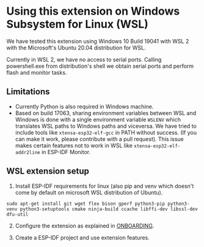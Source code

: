 # Using this extension on Windows Subsystem for Linux (WSL)

We have tested this extension using Windows 10 Build 19041 with WSL 2 with the Microsoft's Ubuntu 20.04 distribution for WSL.

Currently in WSL 2, we have no access to serial ports. Calling powershell.exe from distribution's shell we obtain serial ports and perform flash and monitor tasks.

## Limitations

- Currently Python is also required in Windows machine.
- Based on build 17063, sharing environment variables between WSL and Windows is done with a single environment variable `WSLENV` which translates WSL paths to Windows paths and viceversa. We have tried to include tools like `xtensa-esp32-elf-gcc` in PATH without success. (If you can make it work, please contribute with a pull request). This issue makes certain features not to work in WSL like `xtensa-esp32-elf-addr2line` in ESP-IDF Monitor.

## WSL extension setup

1. Install ESP-IDF requirements for linux (also pip and venv which doesn't come by default on microsoft WSL distribution of Ubuntu).

```
sudo apt-get install git wget flex bison gperf python3-pip python3-venv python3-setuptools cmake ninja-build ccache libffi-dev libssl-dev dfu-util
```

2. Configure the extension as explained in [ONBOARDING](./ONBOARDING.md).

3. Create a ESP-IDF project and use extension features.
